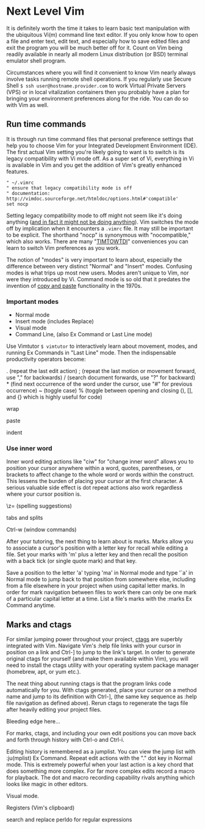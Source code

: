 # Next Level Vim

It is definitely worth the time it takes to learn basic text manipulation with the ubiquitous Vi(m) command line text editor. If you only know how to open a file and enter text, edit text, and especially how to save edited files and exit the program you will be much better off for it. Count on Vim being readily available in nearly all modern Linux distribution (or BSD) terminal emulator shell program.

Circumstances where you will find it convenient to know Vim nearly always involve tasks running remote shell operations. If you regularly use Secure Shell `$ ssh user@hostname.provider.com` to work Virtual Private Servers (VPS) or in local vitalization containers then you probably have a plan for bringing your environment preferences along for the ride. You can do so with Vim as well.

## Run time commands

It is through run time command files that personal preference settings that help you to choose Vim for your Integrated Development Environment (IDE). The first actual Vim setting you're likely going to want is to switch is its legacy compatibility with Vi mode off. As a super set of Vi, everything in Vi is available in Vim and you get the addition of Vim's greatly enhanced features.

```
" ~/.vimrc 
" ensure that legacy compatibility mode is off
" documentation: http://vimdoc.sourceforge.net/htmldoc/options.html#'compatible'
set nocp
```

Setting legacy compatibility mode to off might not seem like it's doing anything ([and in fact it might not be doing anything](http://vimdoc.sourceforge.net/htmldoc/starting.html#compatible-default)). Vim switches the mode off by implication when it encounters a `.vimrc` file. It may still be important to be explicit. The shorthand "nocp" is synonymous with  "nocompatible," which also works. There are many "[TIMTOWTDI](https://en.wikipedia.org/wiki/There%27s_more_than_one_way_to_do_it)" conveniences you can learn to switch Vim preferences as you work.

The notion of "modes" is very important to learn about, especially the difference between very distinct "Normal" and "Insert" modes. Confusing modes is what trips up most new users. Modes aren't unique to Vim, nor were they introduced by Vi. Command mode is so old that it predates the invention of [copy and paste](https://www.npr.org/2020/02/22/808404858/remembering-the-pioneer-behind-your-computers-cut-copy-and-paste-functions) functionality in the 1970s.

### Important modes
* Normal mode
* Insert mode (includes Replace)
* Visual mode
* Command Line, (also Ex Command or Last Line mode)

Use Vimtutor `$ vimtutor` to interactively learn about movement, modes, and running Ex Commands in "Last Line" mode. Then the indispensable productivity operators become:

. (repeat the last edit action)
; (repeat the last motion or movement forward, use "," for backwards)
/ (search document forwards, use "?" for backward)
\* (find next occurrence of the word under the cursor, use "#" for previous occurrence)
~ (toggle case)
% (toggle between opening and closing (), [], and {} which is highly useful for code)

wrap

paste

indent

### Use inner word

Inner word editing actions like "ciw" for "change inner word" allows you to position your cursor anywhere within a word, quotes, parentheses, or brackets to affect change to the whole word or words within the construct. This lessens the burden of placing your cursor at the first character. A serious valuable side effect is dot repeat actions also work regardless where your cursor position is.

\z= (spelling suggestions)

tabs and splits

Ctrl-w (window commands)

After your tutoring, the next thing to learn about is marks. Marks allow you to associate a cursor's position with a letter key for recall while editing a file. Set your marks with 'm' plus a letter key and then recall the position with a back tick (or single quote mark) and that key.

Save a position to the letter 'a' typing 'ma' in Normal mode and type '\`a' in Normal mode to jump back to that position from somewhere else, including from a file elsewhere in your project when using capital letter marks. In order for mark navigation between files to work there can only be one mark of a particular capital letter at a time. List a file's marks with the :marks Ex Command anytime.

## Marks and ctags

For similar jumping power throughout your project, [ctags](http://ctags.sourceforge.net) are superbly integrated with Vim. Navigate Vim's :help file links with your cursor in position on a link and Ctrl-] to jump to the link's target. In order to generate original ctags for yourself (and make them available within Vim), you will need to install the ctags utility with your operating system package manager (homebrew, apt, or yum etc.).

The neat thing about running ctags is that the program links code automatically for you. With ctags generated, place your cursor on a method name and jump to its definition with Ctrl-], (the same key sequence as :help file navigation as defined above). Rerun ctags to regenerate the tags file after heavily editing your project files.

Bleeding edge here...

For marks, ctags, and including your own edit positions you can move back and forth through history with Ctrl-o and Ctrl-i.

Editing history is remembered as a jumplist. You can view the jump list with :ju(mplist) Ex Command. Repeat edit actions with the "." dot key in Normal mode. This is extremely powerful when your last action is a key chord that does something more complex. For far more complex edits record a macro for playback. The dot and macro recording capability rivals anything which looks like magic in other editors.

Visual mode.

Registers (Vim's clipboard)

search and replace
perldo for regular expressions
